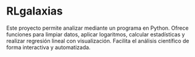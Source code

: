 # RLgalaxias
Este proyecto permite analizar mediante un programa en Python. Ofrece funciones para limpiar datos, aplicar logaritmos, calcular estadísticas y realizar regresión lineal con visualización. Facilita el análisis científico de forma interactiva y automatizada.
